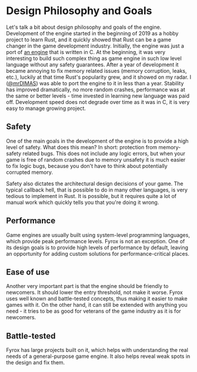 # Design Philosophy and Goals

Let's talk a bit about design philosophy and goals of the engine. Development of the engine started in the beginning
of 2019 as a hobby project to learn Rust, and it quickly showed that Rust can be a game changer in the game development
industry. Initially, the engine was just a port of [an engine](https://github.com/mrDIMAS/DmitrysEngine) that is written 
in C. At the beginning, it was very interesting to build such complex thing as game engine in such low level language without
any safety guarantees. After a year of development it became annoying to fix memory related issues (memory corruption,
leaks, etc.), luckily at that time Rust's popularity grew, and it showed on my radar. I ([@mrDIMAS](https://github.com/mrDIMAS)) 
was able to port the engine to it in less than a year. Stability has improved dramatically, no more random crashes, 
performance was at the same or better levels - time invested in learning new language was paid off. Development speed 
does not degrade over time as it was in C, it is very easy to manage growing project.

## Safety

One of the main goals in the development of the engine is to provide a high level of safety. What does this mean? 
In short: protection from memory-safety related bugs. This does not include any logic errors, but when your game is free 
of random crashes due to memory unsafety it is much easier to fix logic bugs, because you don't have to think about
potentially corrupted memory.

Safety also dictates the architectural design decisions of your game. The typical callback hell, that is possible to do in
many other languages, is very tedious to implement in Rust. It is possible, but it requires quite a lot of manual work
which quickly tells you that you're doing it wrong.

## Performance

Game engines are usually built using system-level programming languages, which provide peak performance levels. Fyrox is not
an exception. One of its design goals is to provide high levels of performance by default, leaving an opportunity for
adding custom solutions for performance-critical places.

## Ease of use

Another very important part is that the engine should be friendly to newcomers. It should lower the entry threshold, not make
it worse. Fyrox uses well known and battle-tested concepts, thus making it easier to make games with it. On the other hand,
it can still be extended with anything you need - it tries to be as good for veterans of the game industry as it is for 
newcomers.

## Battle-tested

Fyrox has large projects built on it, which helps with understanding the real needs of a general-purpose game engine. It also helps
reveal weak spots in the design and fix them.
